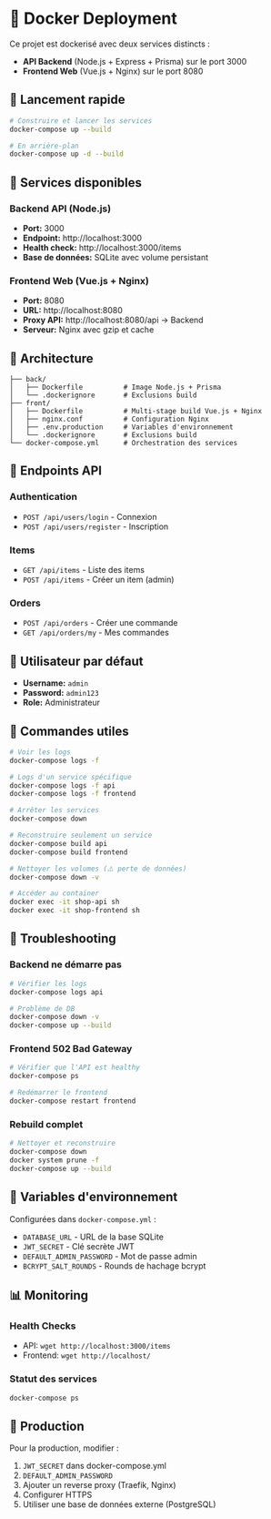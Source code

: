 # 🐳 Docker Deployment

Ce projet est dockerisé avec deux services distincts :

- **API Backend** (Node.js + Express + Prisma) sur le port 3000
- **Frontend Web** (Vue.js + Nginx) sur le port 8080

## 🚀 Lancement rapide

```bash
# Construire et lancer les services
docker-compose up --build

# En arrière-plan
docker-compose up -d --build
```

## 🔧 Services disponibles

### Backend API (Node.js)

- **Port:** 3000
- **Endpoint:** http://localhost:3000
- **Health check:** http://localhost:3000/items
- **Base de données:** SQLite avec volume persistant

### Frontend Web (Vue.js + Nginx)

- **Port:** 8080
- **URL:** http://localhost:8080
- **Proxy API:** http://localhost:8080/api → Backend
- **Serveur:** Nginx avec gzip et cache

## 📁 Architecture

```
├── back/
│   ├── Dockerfile          # Image Node.js + Prisma
│   └── .dockerignore       # Exclusions build
├── front/
│   ├── Dockerfile          # Multi-stage build Vue.js + Nginx
│   ├── nginx.conf          # Configuration Nginx
│   ├── .env.production     # Variables d'environnement
│   └── .dockerignore       # Exclusions build
└── docker-compose.yml      # Orchestration des services
```

## 🎯 Endpoints API

### Authentication

- `POST /api/users/login` - Connexion
- `POST /api/users/register` - Inscription

### Items

- `GET /api/items` - Liste des items
- `POST /api/items` - Créer un item (admin)

### Orders

- `POST /api/orders` - Créer une commande
- `GET /api/orders/my` - Mes commandes

## 👤 Utilisateur par défaut

- **Username:** `admin`
- **Password:** `admin123`
- **Role:** Administrateur

## 🔄 Commandes utiles

```bash
# Voir les logs
docker-compose logs -f

# Logs d'un service spécifique
docker-compose logs -f api
docker-compose logs -f frontend

# Arrêter les services
docker-compose down

# Reconstruire seulement un service
docker-compose build api
docker-compose build frontend

# Nettoyer les volumes (⚠️ perte de données)
docker-compose down -v

# Accéder au container
docker exec -it shop-api sh
docker exec -it shop-frontend sh
```

## 🐛 Troubleshooting

### Backend ne démarre pas

```bash
# Vérifier les logs
docker-compose logs api

# Problème de DB
docker-compose down -v
docker-compose up --build
```

### Frontend 502 Bad Gateway

```bash
# Vérifier que l'API est healthy
docker-compose ps

# Redémarrer le frontend
docker-compose restart frontend
```

### Rebuild complet

```bash
# Nettoyer et reconstruire
docker-compose down
docker system prune -f
docker-compose up --build
```

## 🔐 Variables d'environnement

Configurées dans `docker-compose.yml` :

- `DATABASE_URL` - URL de la base SQLite
- `JWT_SECRET` - Clé secrète JWT
- `DEFAULT_ADMIN_PASSWORD` - Mot de passe admin
- `BCRYPT_SALT_ROUNDS` - Rounds de hachage bcrypt

## 📊 Monitoring

### Health Checks

- API: `wget http://localhost:3000/items`
- Frontend: `wget http://localhost/`

### Statut des services

```bash
docker-compose ps
```

## 🚢 Production

Pour la production, modifier :

1. `JWT_SECRET` dans docker-compose.yml
2. `DEFAULT_ADMIN_PASSWORD`
3. Ajouter un reverse proxy (Traefik, Nginx)
4. Configurer HTTPS
5. Utiliser une base de données externe (PostgreSQL)
